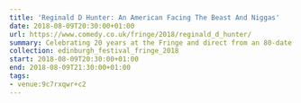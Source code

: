 ```yaml
---
title: 'Reginald D Hunter: An American Facing The Beast And Niggas'
date: 2018-08-09T20:30:00+01:00
url: https://www.comedy.co.uk/fringe/2018/reginald_d_hunter/
summary: Celebrating 20 years at the Fringe and direct from an 80-date tour of the UK and Ireland, Reginald returns to the Fringe this summer with his highly anticipated new show.
collection: edinburgh_festival_fringe_2018
start: 2018-08-09T20:30:00+01:00
end: 2018-08-09T21:30:00+01:00
tags:
- venue:9c7rxqwr+c2
---
```

